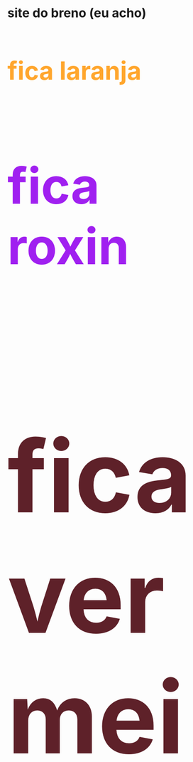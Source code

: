 <h1 > <strong>  site do breno (eu acho)<strong><h1> 
<p> <strong><h1 style="color:#ffa020F0;"> fica laranja
<p> <strong><h1 style="color:#a020F0;"> fica roxin
<p> <h1 style="color:#5e2129" h1> fica vermei